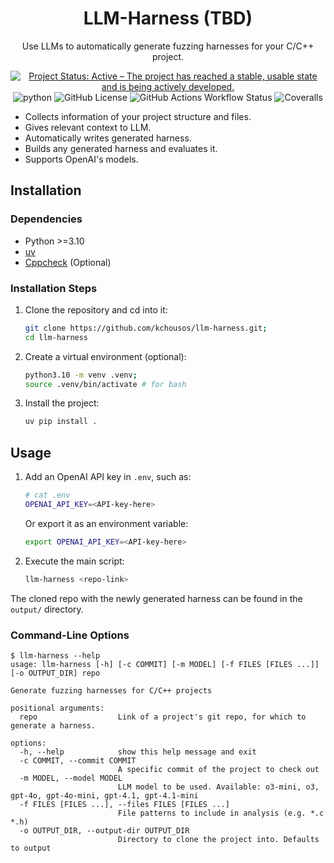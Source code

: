 <h1 align="center">LLM-Harness (TBD)</h1>

<div align="center">

Use LLMs to automatically generate fuzzing harnesses for your
C/C++ project.
    
<p>
<a href="https://www.repostatus.org/#active"><img src="https://www.repostatus.org/badges/latest/active.svg" alt="Project Status: Active – The project has reached a stable, usable state and is being actively developed." /></a>
<img
src="https://img.shields.io/badge/Python-%3E%3D%0A3.10-3776AB.svg?logo=python&amp;logoColor=white"
alt="python" /> <img
src="https://img.shields.io/github/license/kchousos/llm-harness"
alt="GitHub License" /> <img
src="https://img.shields.io/github/actions/workflow/status/kchousos/llm-harness/tests.yml?label=tests"
alt="GitHub Actions Workflow Status" /> <img
src="https://img.shields.io/coverallsCoverage/github/kchousos/llm-harness?branch=master"
alt="Coveralls" />
<!-- <a href="https://docs.astral.sh/ruff/"> -->
<!-- <img src="https://img.shields.io/badge/code%20formatter-ruff-d7ff64" -->
<!-- alt="code formatter: ruff" /></a>  -->
<!-- <a href="http://mypy-lang.org/"><img -->
<!-- src="https://img.shields.io/badge/type%20check-mypy-blue" -->
<!-- alt="type check: mypy" /></a> -->
</p>

</div>

- Collects information of your project structure and files.
- Gives relevant context to LLM.
- Automatically writes generated harness.
- Builds any generated harness and evaluates it.
- Supports OpenAI's models.

## Installation

### Dependencies

- Python >=3.10
- [uv](https://docs.astral.sh/uv/)
- [Cppcheck](https://github.com/danmar/cppcheck) (Optional) 

### Installation Steps

1. Clone the repository and cd into it:

    ```bash
    git clone https://github.com/kchousos/llm-harness.git;
    cd llm-harness
    ```

2. Create a virtual environment (optional):

    ```bash
    python3.10 -m venv .venv;
    source .venv/bin/activate # for bash
    ```

3. Install the project:

    ```bash
    uv pip install .
    ```

## Usage

1. Add an OpenAI API key in `.env`, such as:

    ```bash
    # cat .env
    OPENAI_API_KEY=<API-key-here>
    ```
    
    Or export it as an environment variable:

    ```bash
    export OPENAI_API_KEY=<API-key-here>
    ```

2. Execute the main script:

    ```bash
    llm-harness <repo-link>
    ```

The cloned repo with the newly generated harness can be found in the `output/` directory.

### Command-Line Options

```
$ llm-harness --help
usage: llm-harness [-h] [-c COMMIT] [-m MODEL] [-f FILES [FILES ...]] [-o OUTPUT_DIR] repo

Generate fuzzing harnesses for C/C++ projects

positional arguments:
  repo                  Link of a project's git repo, for which to generate a harness.

options:
  -h, --help            show this help message and exit
  -c COMMIT, --commit COMMIT
                        A specific commit of the project to check out
  -m MODEL, --model MODEL
                        LLM model to be used. Available: o3-mini, o3, gpt-4o, gpt-4o-mini, gpt-4.1, gpt-4.1-mini
  -f FILES [FILES ...], --files FILES [FILES ...]
                        File patterns to include in analysis (e.g. *.c *.h)
  -o OUTPUT_DIR, --output-dir OUTPUT_DIR
                        Directory to clone the project into. Defaults to output
```
